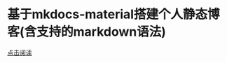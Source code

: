 # 基于mkdocs-material搭建个人静态博客(含支持的markdown语法)

[点击阅读][md]

[md]: https://cyent.github.io/markdown-with-mkdocs-material/